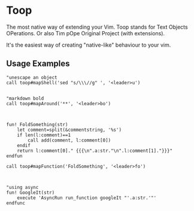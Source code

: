 # Toop

The most native way of extending your Vim.
Toop stands for Text Objects OPerations. Or also Tim pOpe Original Project (with extensions).


It's the easiest way of creating "native-like" behaviour to your vim.


## Usage Examples

```vim
"unescape an object
call toop#mapShell('sed "s/\\\//g" ', '<leader>u')


"markdown bold
call toop#mapAround('**', '<leader>bo')



fun! FoldSomething(str)
    let comment=split(&commentstring, '%s')
    if len(l:comment)==1
        call add(comment, l:comment[0])
    endif
    return l:comment[0]." {{{\n".a:str."\n".l:comment[1]."}}}"
endfun

call toop#mapFunction('FoldSomething', '<leader>fo')



"using async
fun! GoogleIt(str)
    execute 'AsyncRun run_function googleIt "'.a:str.'"'
endfunc


```

